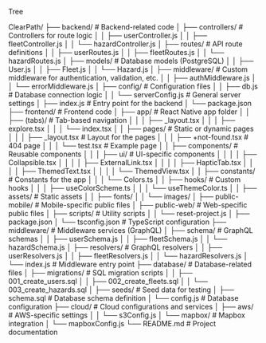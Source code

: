 Tree

ClearPath/
├── backend/                    # Backend-related code
│   ├── controllers/            # Controllers for route logic
│   │   ├── userController.js
│   │   ├── fleetController.js
│   │   └── hazardController.js
│   ├── routes/                 # API route definitions
│   │   ├── userRoutes.js
│   │   ├── fleetRoutes.js
│   │   └── hazardRoutes.js
│   ├── models/                 # Database models (PostgreSQL)
│   │   ├── User.js
│   │   ├── Fleet.js
│   │   └── Hazard.js
│   ├── middleware/             # Custom middleware for authentication, validation, etc.
│   │   ├── authMiddleware.js
│   │   └── errorMiddleware.js
│   ├── config/                 # Configuration files
│   │   ├── db.js               # Database connection logic
│   │   └── serverConfig.js     # General server settings
│   ├── index.js                # Entry point for the backend
│   └── package.json
├── frontend/                   # Frontend code
│   ├── app/                    # React Native app folder
│   │   ├── (tabs)/             # Tab-based navigation
│   │   │   ├── _layout.tsx
│   │   │   ├── explore.tsx
│   │   │   └── index.tsx
│   │   ├── pages/              # Static or dynamic pages
│   │   │   ├── _layout.tsx     # Layout for the pages
│   │   │   ├── +not-found.tsx  # 404 page
│   │   │   └── test.tsx        # Example page
│   │   ├── components/         # Reusable components
│   │   │   ├── ui/             # UI-specific components
│   │   │   │   ├── Collapsible.tsx
│   │   │   │   ├── ExternalLink.tsx
│   │   │   │   ├── HapticTab.tsx
│   │   │   │   ├── ThemedText.tsx
│   │   │   │   └── ThemedView.tsx
│   │   ├── constants/          # Constants for the app
│   │   │   └── Colors.ts
│   │   ├── hooks/              # Custom hooks
│   │   │   ├── useColorScheme.ts
│   │   │   └── useThemeColor.ts
│   │   ├── assets/             # Static assets
│   │       ├── fonts/
│   │       └── images/
│   ├── public-mobile/          # Mobile-specific public files
│   ├── public-web/             # Web-specific public files
│   ├── scripts/                # Utility scripts
│   │   └── reset-project.js
│   ├── package.json
│   └── tsconfig.json           # TypeScript configuration
├── middleware/                 # Middleware services (GraphQL)
│   ├── schema/                 # GraphQL schemas
│   │   ├── userSchema.js
│   │   ├── fleetSchema.js
│   │   └── hazardSchema.js
│   ├── resolvers/              # GraphQL resolvers
│   │   ├── userResolvers.js
│   │   ├── fleetResolvers.js
│   │   └── hazardResolvers.js
│   └── index.js                # Middleware entry point
├── database/                   # Database-related files
│   ├── migrations/             # SQL migration scripts
│   │   ├── 001_create_users.sql
│   │   ├── 002_create_fleets.sql
│   │   └── 003_create_hazards.sql
│   ├── seeds/                  # Seed data for testing
│   ├── schema.sql              # Database schema definition
│   └── config.js               # Database configuration
├── cloud/                      # Cloud configurations and services
│   ├── aws/                    # AWS-specific settings
│   │   └── s3Config.js
│   └── mapbox/                 # Mapbox integration
│       └── mapboxConfig.js
└── README.md                   # Project documentation
